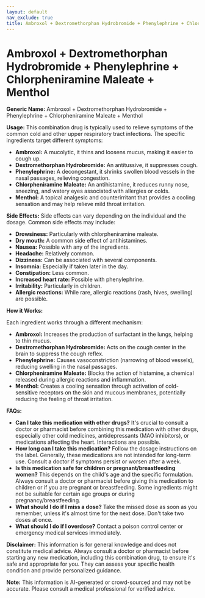 ```yaml
---
layout: default
nav_exclude: true
title: Ambroxol + Dextromethorphan Hydrobromide + Phenylephrine + Chlorpheniramine Maleate + Menthol
---
```


# Ambroxol + Dextromethorphan Hydrobromide + Phenylephrine + Chlorpheniramine Maleate + Menthol

**Generic Name:** Ambroxol + Dextromethorphan Hydrobromide + Phenylephrine + Chlorpheniramine Maleate + Menthol

**Usage:** This combination drug is typically used to relieve symptoms of the common cold and other upper respiratory tract infections.  The specific ingredients target different symptoms:

* **Ambroxol:**  A mucolytic, it thins and loosens mucus, making it easier to cough up.
* **Dextromethorphan Hydrobromide:** An antitussive, it suppresses cough.
* **Phenylephrine:** A decongestant, it shrinks swollen blood vessels in the nasal passages, relieving congestion.
* **Chlorpheniramine Maleate:** An antihistamine, it reduces runny nose, sneezing, and watery eyes associated with allergies or colds.
* **Menthol:** A topical analgesic and counterirritant that provides a cooling sensation and may help relieve mild throat irritation.


**Side Effects:**  Side effects can vary depending on the individual and the dosage.  Common side effects may include:

* **Drowsiness:** Particularly with chlorpheniramine maleate.
* **Dry mouth:**  A common side effect of antihistamines.
* **Nausea:**  Possible with any of the ingredients.
* **Headache:** Relatively common.
* **Dizziness:** Can be associated with several components.
* **Insomnia:**  Especially if taken later in the day.
* **Constipation:** Less common.
* **Increased heart rate:**  Possible with phenylephrine.
* **Irritability:** Particularly in children.
* **Allergic reactions:** While rare, allergic reactions (rash, hives, swelling) are possible.


**How it Works:**

Each ingredient works through a different mechanism:

* **Ambroxol:** Increases the production of surfactant in the lungs, helping to thin mucus.
* **Dextromethorphan Hydrobromide:** Acts on the cough center in the brain to suppress the cough reflex.
* **Phenylephrine:** Causes vasoconstriction (narrowing of blood vessels), reducing swelling in the nasal passages.
* **Chlorpheniramine Maleate:** Blocks the action of histamine, a chemical released during allergic reactions and inflammation.
* **Menthol:** Creates a cooling sensation through activation of cold-sensitive receptors on the skin and mucous membranes, potentially reducing the feeling of throat irritation.


**FAQs:**

* **Can I take this medication with other drugs?**  It's crucial to consult a doctor or pharmacist before combining this medication with other drugs, especially other cold medicines, antidepressants (MAO inhibitors), or medications affecting the heart.  Interactions are possible.
* **How long can I take this medication?**  Follow the dosage instructions on the label.  Generally, these medications are not intended for long-term use.  Consult a doctor if symptoms persist or worsen after a week.
* **Is this medication safe for children or pregnant/breastfeeding women?**  This depends on the child's age and the specific formulation.  Always consult a doctor or pharmacist before giving this medication to children or if you are pregnant or breastfeeding.  Some ingredients might not be suitable for certain age groups or during pregnancy/breastfeeding.
* **What should I do if I miss a dose?**  Take the missed dose as soon as you remember, unless it's almost time for the next dose.  Don't take two doses at once.
* **What should I do if I overdose?**  Contact a poison control center or emergency medical services immediately.


**Disclaimer:** This information is for general knowledge and does not constitute medical advice.  Always consult a doctor or pharmacist before starting any new medication, including this combination drug, to ensure it's safe and appropriate for you.  They can assess your specific health condition and provide personalized guidance.


**Note:** This information is AI-generated or crowd-sourced and may not be accurate. Please consult a medical professional for verified advice.